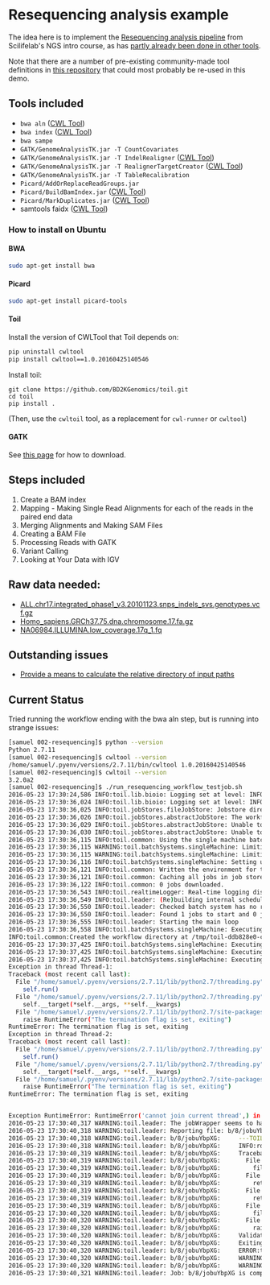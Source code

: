 # Resequencing analysis example

The idea here is to implement the [Resequencing analysis
pipeline](http://uppnex.se/twiki/do/view/Courses/NgsIntro1502/ResequencingAnalysis.html)
from Scilifelab's NGS intro course, as has [partly already been done in other
tools](https://gist.github.com/samuell/6da9a7c1e03912fde62e).

Note that there are a number of pre-existing community-made tool definitions in
[this repository](https://github.com/common-workflow-language/workflows/tree/master/tools)
that could most probably be re-used in this demo.

## Tools included

* `bwa aln` ([CWL Tool](https://github.com/common-workflow-language/workflows/blob/master/tools/bwa-aln.cwl))
* `bwa index` ([CWL Tool](https://github.com/common-workflow-language/workflows/blob/master/tools/bwa-index.cwl))
* `bwa sampe`
* `GATK/GenomeAnalysisTK.jar -T CountCovariates`
* `GATK/GenomeAnalysisTK.jar -T IndelRealigner` ([CWL Tool](https://github.com/common-workflow-language/workflows/blob/master/tools/GATK-RealignTargetCreator.cwl))
* `GATK/GenomeAnalysisTK.jar -T RealignerTargetCreator` ([CWL Tool](https://github.com/common-workflow-language/workflows/blob/master/tools/GATK-RealignTargetCreator.cwl))
* `GATK/GenomeAnalysisTK.jar -T TableRecalibration`
* `Picard/AddOrReplaceReadGroups.jar`
* `Picard/BuildBamIndex.jar` ([CWL Tool](https://github.com/BILS/workflows/blob/master/tools/picard-BuildBamIndex.cwl))
* `Picard/MarkDuplicates.jar` ([CWL Tool](https://github.com/BILS/workflows/blob/master/tools/picard-MarkDuplicates.cwl))
*  samtools faidx ([CWL Tool](https://github.com/common-workflow-language/workflows/blob/master/tools/samtools-faidx.cwl))

### How to install on Ubuntu

#### BWA

```bash
sudo apt-get install bwa
```

#### Picard

```bash
sudo apt-get install picard-tools
```

#### Toil

Install the version of CWLTool that Toil depends on:
```bash
pip uninstall cwltool
pip install cwltool==1.0.20160425140546
```

Install toil:
```
git clone https://github.com/BD2KGenomics/toil.git
cd toil
pip install .
```

(Then, use the `cwltoil` tool, as a replacement for `cwl-runner` or `cwltool`)

#### GATK
See [this page](https://www.broadinstitute.org/gatk/download/) for how to download.

## Steps included

1.  Create a BAM index
2.  Mapping - Making Single Read Alignments for each of the reads in the paired end data
3.  Merging Alignments and Making SAM Files
4.  Creating a BAM File
5.  Processing Reads with GATK
6.  Variant Calling
7.  Looking at Your Data with IGV

## Raw data needed:

* [ALL.chr17.integrated_phase1_v3.20101123.snps_indels_svs.genotypes.vcf.gz](http://ftp.1000genomes.ebi.ac.uk/vol1/ftp/phase1/analysis_results/integrated_call_sets/ALL.chr17.integrated_phase1_v3.20101123.snps_indels_svs.genotypes.vcf.gz)
* [Homo_sapiens.GRCh37.75.dna.chromosome.17.fa.gz](http://ftp.ensembl.org/pub/release-75//fasta/homo_sapiens/dna/Homo_sapiens.GRCh37.75.dna.chromosome.17.fa.gz)
* [NA06984.ILLUMINA.low_coverage.17q_1.fq](http://bioinfo.perdanauniversity.edu.my/tein4ngs/ngspractice/NA06984.ILLUMINA.low_coverage.17q_1.fq)

## Outstanding issues

* [Provide a means to calculate the relative directory of input paths](https://github.com/common-workflow-language/common-workflow-language/issues/213)

## Current Status

Tried running the workflow ending with the bwa aln step, but is running into strange issues:

```bash
[samuel 002-resequencing]$ python --version
Python 2.7.11
[samuel 002-resequencing]$ cwltool --version
/home/samuel/.pyenv/versions/2.7.11/bin/cwltool 1.0.20160425140546
[samuel 002-resequencing]$ cwltoil --version
3.2.0a2
[samuel 002-resequencing]$ ./run_resequencing_workflow_testjob.sh 
2016-05-23 17:30:24,586 INFO:toil.lib.bioio: Logging set at level: INFO
2016-05-23 17:30:36,024 INFO:toil.lib.bioio: Logging set at level: INFO
2016-05-23 17:30:36,025 INFO:toil.jobStores.fileJobStore: Jobstore directory is: /tmp/tmpnhlStz
2016-05-23 17:30:36,026 INFO:toil.jobStores.abstractJobStore: The workflow ID is: 'ddb828e0-cc6d-48db-963a-952d4c586938'
2016-05-23 17:30:36,029 INFO:toil.jobStores.abstractJobStore: Unable to import 'toil.jobStores.azureJobStore'
2016-05-23 17:30:36,030 INFO:toil.jobStores.abstractJobStore: Unable to import 'toil.jobStores.aws.jobStore'
2016-05-23 17:30:36,115 INFO:toil.common: Using the single machine batch system
2016-05-23 17:30:36,115 WARNING:toil.batchSystems.singleMachine: Limiting maxCores to CPU count of system (4).
2016-05-23 17:30:36,115 WARNING:toil.batchSystems.singleMachine: Limiting maxMemory to physically available memory (8277901312).
2016-05-23 17:30:36,116 INFO:toil.batchSystems.singleMachine: Setting up the thread pool with 40 workers, given a minimum CPU fraction of 0.100000 and a maximum CPU value of 4.
2016-05-23 17:30:36,121 INFO:toil.common: Written the environment for the jobs to the environment file
2016-05-23 17:30:36,121 INFO:toil.common: Caching all jobs in job store
2016-05-23 17:30:36,122 INFO:toil.common: 0 jobs downloaded.
2016-05-23 17:30:36,543 INFO:toil.realtimeLogger: Real-time logging disabled
2016-05-23 17:30:36,549 INFO:toil.leader: (Re)building internal scheduler state
2016-05-23 17:30:36,550 INFO:toil.leader: Checked batch system has no running jobs and no updated jobs
2016-05-23 17:30:36,550 INFO:toil.leader: Found 1 jobs to start and 0 jobs with successors to run
2016-05-23 17:30:36,555 INFO:toil.leader: Starting the main loop
2016-05-23 17:30:36,558 INFO:toil.batchSystems.singleMachine: Executing command: '_toil_worker /tmp/tmpnhlStz p/5/jobvF8POb'.
INFO:toil.common:Created the workflow directory at /tmp/toil-ddb828e0-cc6d-48db-963a-952d4c586938
2016-05-23 17:30:37,425 INFO:toil.batchSystems.singleMachine: Executing command: '_toil_worker /tmp/tmpnhlStz b/8/jobuYbpXG'.
2016-05-23 17:30:37,425 INFO:toil.batchSystems.singleMachine: Executing command: '_toil_worker /tmp/tmpnhlStz Y/M/jobr5Bzt8'.
2016-05-23 17:30:37,425 INFO:toil.batchSystems.singleMachine: Executing command: '_toil_worker /tmp/tmpnhlStz g/V/jobqUg36A'.
Exception in thread Thread-1:
Traceback (most recent call last):
  File "/home/samuel/.pyenv/versions/2.7.11/lib/python2.7/threading.py", line 801, in __bootstrap_inner
    self.run()
  File "/home/samuel/.pyenv/versions/2.7.11/lib/python2.7/threading.py", line 754, in run
    self.__target(*self.__args, **self.__kwargs)
  File "/home/samuel/.pyenv/versions/2.7.11/lib/python2.7/site-packages/toil/job.py", line 528, in asyncWrite
    raise RuntimeError("The termination flag is set, exiting")
RuntimeError: The termination flag is set, exiting
Exception in thread Thread-2:
Traceback (most recent call last):
  File "/home/samuel/.pyenv/versions/2.7.11/lib/python2.7/threading.py", line 801, in __bootstrap_inner
    self.run()
  File "/home/samuel/.pyenv/versions/2.7.11/lib/python2.7/threading.py", line 754, in run
    self.__target(*self.__args, **self.__kwargs)
  File "/home/samuel/.pyenv/versions/2.7.11/lib/python2.7/site-packages/toil/job.py", line 528, in asyncWrite
    raise RuntimeError("The termination flag is set, exiting")
RuntimeError: The termination flag is set, exiting


Exception RuntimeError: RuntimeError('cannot join current thread',) in <bound method FileStore.__del__ of <toil.job.FileStore object at 0x7f46d6d0fe10>> ignored
2016-05-23 17:30:40,317 WARNING:toil.leader: The jobWrapper seems to have left a log file, indicating failure: b/8/jobuYbpXG
2016-05-23 17:30:40,318 WARNING:toil.leader: Reporting file: b/8/jobuYbpXG
2016-05-23 17:30:40,318 WARNING:toil.leader: b/8/jobuYbpXG:     ---TOIL WORKER OUTPUT LOG---
2016-05-23 17:30:40,318 WARNING:toil.leader: b/8/jobuYbpXG:     INFO:rdflib:RDFLib Version: 4.2.1
2016-05-23 17:30:40,319 WARNING:toil.leader: b/8/jobuYbpXG:     Traceback (most recent call last):
2016-05-23 17:30:40,319 WARNING:toil.leader: b/8/jobuYbpXG:       File "/home/samuel/.pyenv/versions/2.7.11/lib/python2.7/site-packages/toil/worker.py", line 327, in main
2016-05-23 17:30:40,319 WARNING:toil.leader: b/8/jobuYbpXG:         fileStore=fileStore)
2016-05-23 17:30:40,319 WARNING:toil.leader: b/8/jobuYbpXG:       File "/home/samuel/.pyenv/versions/2.7.11/lib/python2.7/site-packages/toil/job.py", line 1384, in _execute
2016-05-23 17:30:40,319 WARNING:toil.leader: b/8/jobuYbpXG:         returnValues = self._run(jobWrapper, fileStore)
2016-05-23 17:30:40,319 WARNING:toil.leader: b/8/jobuYbpXG:       File "/home/samuel/.pyenv/versions/2.7.11/lib/python2.7/site-packages/toil/job.py", line 1373, in _run
2016-05-23 17:30:40,319 WARNING:toil.leader: b/8/jobuYbpXG:         return self.run(fileStore)
2016-05-23 17:30:40,319 WARNING:toil.leader: b/8/jobuYbpXG:       File "/home/samuel/.pyenv/versions/2.7.11/lib/python2.7/site-packages/toil/cwl/cwltoil.py", line 198, in run
2016-05-23 17:30:40,320 WARNING:toil.leader: b/8/jobuYbpXG:         fillInDefaults(self.cwltool.tool["inputs"], cwljob)
2016-05-23 17:30:40,320 WARNING:toil.leader: b/8/jobuYbpXG:       File "/home/samuel/.pyenv/versions/2.7.11/lib/python2.7/site-packages/cwltool/process.py", line 202, in fillInDefaults
2016-05-23 17:30:40,320 WARNING:toil.leader: b/8/jobuYbpXG:         raise validate.ValidationException("Missing input parameter `%s`" % shortname(inp["id"]))
2016-05-23 17:30:40,320 WARNING:toil.leader: b/8/jobuYbpXG:     ValidationException: Missing input parameter `output_filename`
2016-05-23 17:30:40,320 WARNING:toil.leader: b/8/jobuYbpXG:     Exiting the worker because of a failed jobWrapper on host samuell
2016-05-23 17:30:40,320 WARNING:toil.leader: b/8/jobuYbpXG:     ERROR:toil.worker:Exiting the worker because of a failed jobWrapper on host samuell
2016-05-23 17:30:40,320 WARNING:toil.leader: b/8/jobuYbpXG:     WARNING:toil.jobWrapper:Due to failure we are reducing the remaining retry count of job b/8/jobuYbpXG to 0
2016-05-23 17:30:40,320 WARNING:toil.leader: b/8/jobuYbpXG:     WARNING:toil.jobWrapper:We have increased the default memory of the failed job to 2147483648 bytes
2016-05-23 17:30:40,321 WARNING:toil.leader: Job: b/8/jobuYbpXG is completely failed
```
